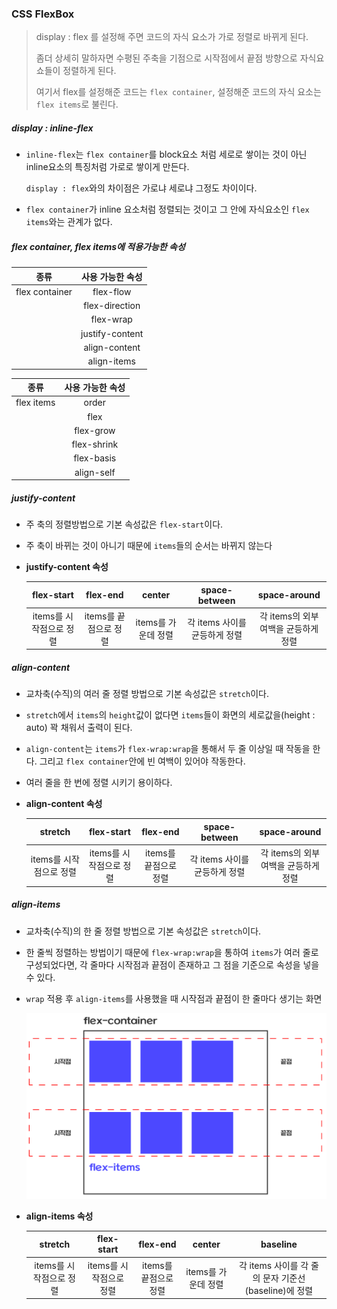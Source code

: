 ### CSS FlexBox

> display : flex 를 설정해 주면 코드의 자식 요소가 가로 정렬로 바뀌게 된다.
>
> 좀더 상세히 말하자면 수평된 주축을 기점으로 시작점에서 끝점 방향으로 자식요쇼들이 정렬하게 된다.
>
> 여기서 flex를 설정해준 코드는 `flex container`, 설정해준 코드의 자식 요소는 `flex items`로 불린다.

##### display : inline-flex

- `inline-flex`는 `flex container`를 block요소 처럼 세로로 쌓이는 것이 아닌 inline요소의 특징처럼 가로로 쌓이게 만든다.

  `display : flex`와의 차이점은 가로냐 세로냐 그정도 차이이다.

- `flex container`가 inline 요소처럼 정렬되는 것이고 그 안에 자식요소인 `flex items`와는 관계가 없다.

  

##### flex container, flex items에 적용가능한 속성

|      종류      | 사용 가능한 속성 |
| :------------: | :--------------: |
| flex container |    flex-flow     |
|                |  flex-direction  |
|                |    flex-wrap     |
|                | justify-content  |
|                |  align-content   |
|                |   align-items    |

|    종류    | 사용 가능한 속성 |
| :--------: | :--------------: |
| flex items |      order       |
|            |       flex       |
|            |    flex-grow     |
|            |   flex-shrink    |
|            |    flex-basis    |
|            |    align-self    |



##### justify-content

- 주 축의 정렬방법으로 기본 속성값은 `flex-start`이다.

- 주 축이 바뀌는 것이 아니기 때문에 `items`들의 순서는 바뀌지 않는다

- **justify-content 속성**

  |       flex-start        |       flex-end        |       center        |         space-between         |             space-around             |
  | :---------------------: | :-------------------: | :-----------------: | :---------------------------: | :----------------------------------: |
  | items를 시작점으로 정렬 | items를 끝점으로 정렬 | items를 가운데 정렬 | 각 items 사이를 균등하게 정렬 | 각 items의 외부 여백을 균등하게 정렬 |

  

##### align-content

- 교차축(수직)의 여러 줄 정렬 방법으로 기본 속성값은 `stretch`이다.

- `stretch`에서 `items`의 `height`값이 없다면 `items`들이 화면의 세로값을(height : auto) 꽉 채워서 출력이 된다.

- `align-content`는 `items`가 `flex-wrap:wrap`을 통해서 두 줄 이상일 때 작동을 한다.
  그리고 `flex container`안에 빈 여백이 있어야 작동한다.

- 여러 줄을 한 번에 정렬 시키기 용이하다.

- **align-content 속성**

  |         stretch         |       flex-start        |       flex-end        |         space-between         |             space-around             |
  | :---------------------: | :---------------------: | :-------------------: | :---------------------------: | :----------------------------------: |
  | items를 시작점으로 정렬 | items를 시작점으로 정렬 | items를 끝점으로 정렬 | 각 items 사이를 균등하게 정렬 | 각 items의 외부 여백을 균등하게 정렬 |

  

##### align-items

- 교차축(수직)의 한 줄 정렬 방법으로 기본 속성값은 `stretch`이다.

- 한 줄씩 정렬하는 방법이기 때문에 `flex-wrap:wrap`을 통하여 `items`가 여러 줄로 구성되었다면, 각 줄마다 시작점과 끝점이 존재하고 그 점을 기준으로 속성을 넣을 수 있다.

- `wrap` 적용 후 `align-items`를 사용했을 때 시작점과 끝점이 한 줄마다 생기는 화면

  ![image-20220809013109453](CSS_FlexBox.assets/image-20220809013109453.png)

- **align-items 속성**

  |         stretch         |       flex-start        |       flex-end        |       center        |                       baseline                       |
  | :---------------------: | :---------------------: | :-------------------: | :-----------------: | :--------------------------------------------------: |
  | items를 시작점으로 정렬 | items를 시작점으로 정렬 | items를 끝점으로 정렬 | items를 가운데 정렬 | 각 items 사이를 각 줄의 문자 기준선(baseline)에 정렬 |

  